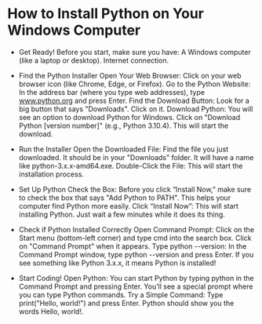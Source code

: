 # How to Install Python on Your Windows Computer
* Get Ready!
Before you start, make sure you have:
A Windows computer (like a laptop or desktop).
Internet connection.

* Find the Python Installer
Open Your Web Browser: Click on your web browser icon (like Chrome, Edge, or Firefox).
Go to the Python Website: In the address bar (where you type web addresses), type www.python.org and press Enter.
Find the Download Button: Look for a big button that says "Downloads". Click on it.
Download Python: You will see an option to download Python for Windows. Click on "Download Python [version number]" (e.g., Python 3.10.4). This will start the download.

* Run the Installer
Open the Downloaded File: Find the file you just downloaded. It should be in your "Downloads" folder. It will have a name like python-3.x.x-amd64.exe.
Double-Click the File: This will start the installation process.

* Set Up Python
Check the Box: Before you click “Install Now,” make sure to check the box that says "Add Python to PATH". This helps your computer find Python more easily.
Click “Install Now”: This will start installing Python. Just wait a few minutes while it does its thing.

* Check if Python Installed Correctly
Open Command Prompt: Click on the Start menu (bottom-left corner) and type cmd into the search box. Click on "Command Prompt" when it appears.
Type python --version: In the Command Prompt window, type python --version and press Enter. If you see something like Python 3.x.x, it means Python is installed!

* Start Coding!
Open Python: You can start Python by typing python in the Command Prompt and pressing Enter. You’ll see a special prompt where you can type Python commands.
Try a Simple Command: Type print("Hello, world!") and press Enter. Python should show you the words Hello, world!.
